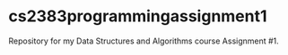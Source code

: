 # cs2383programmingassignment1
Repository for my Data Structures and Algorithms course Assignment #1.
